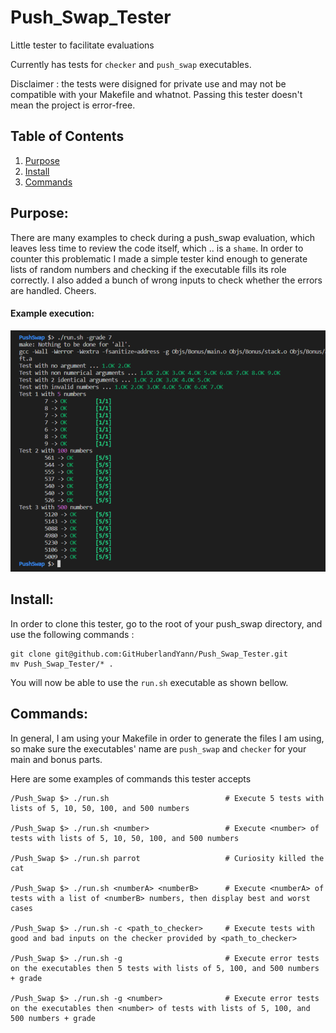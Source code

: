 # Push_Swap_Tester

Little tester to facilitate evaluations

Currently has tests for `checker` and `push_swap` executables.

Disclaimer : the tests were disigned for private use and may not be compatible with your Makefile and whatnot.  Passing this tester doesn't mean the project is error-free.

## Table of Contents
1. [Purpose](#purpose)
2. [Install](#install)
3. [Commands](#Commands)

## Purpose:

There are many examples to check during a push_swap evaluation, which leaves less time to review the code itself, which .. is a `shame`.  In order to counter this problematic I made a simple tester kind enough to generate lists of random numbers and checking if the executable fills its role correctly.  I also added a bunch of wrong inputs to check whether the errors are handled.  Cheers.

#### Example execution:
![Example Image](doc/example.png)


## Install:

In order to clone this tester, go to the root of your push_swap directory, and use the following commands :

```
git clone git@github.com:GitHuberlandYann/Push_Swap_Tester.git
mv Push_Swap_Tester/* .
```

You will now be able to use the `run.sh` executable as shown bellow.

## Commands:

In general, I am using your Makefile in order to generate the files I am using, so make sure the executables' name are `push_swap` and `checker` for your main and bonus parts.

Here are some examples of commands this tester accepts

```
/Push_Swap $> ./run.sh							# Execute 5 tests with lists of 5, 10, 50, 100, and 500 numbers

/Push_Swap $> ./run.sh <number>					# Execute <number> of tests with lists of 5, 10, 50, 100, and 500 numbers

/Push_Swap $> ./run.sh parrot					# Curiosity killed the cat

/Push_Swap $> ./run.sh <numberA> <numberB>		# Execute <numberA> of tests with a list of <numberB> numbers, then display best and worst cases

/Push_Swap $> ./run.sh -c <path_to_checker>		# Execute tests with good and bad inputs on the checker provided by <path_to_checker>

/Push_Swap $> ./run.sh -g						# Execute error tests on the executables then 5 tests with lists of 5, 100, and 500 numbers + grade

/Push_Swap $> ./run.sh -g <number>				# Execute error tests on the executables then <number> of tests with lists of 5, 100, and 500 numbers + grade

```

